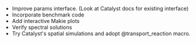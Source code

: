 - Improve params interface. (Look at Catalyst docs for existing interface)
- Incorporate benchmark code
- Add interactive Makie plots
- Verify spectral solutions
- Try Catalyst's spatial simulations and adopt @transport_reaction macro.